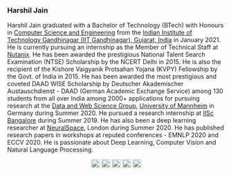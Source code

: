 ### Harshil Jain
 
Harshil Jain graduated with a Bachelor of Technology (BTech) with Honours in [Computer Science and Engineering](http://cs.iitgn.ac.in/) from the [Indian Institute of Technology Gandhinagar (IIT Gandhinagar), Gujarat, India](https://www.iitgn.ac.in/) in January 2021. He is currently pursuing an internship as the Member of Technical Staff at [Nutanix](https://www.nutanix.com/). He has been awarded the prestigious National Talent Search Examination (NTSE) Scholarship by the NCERT Delhi in 2015. He is also the recipient of the Kishore Vaigyanik Protsahan Yojana (KVPY) Fellowship by the Govt. of India in 2015. He has been awarded the most prestigious and coveted DAAD WISE Scholarship by Deutscher Akademischer Austauschdienst - DAAD (German Academic Exchange Service) among 130 students from all over India among 2000+ applications for pursuing research at the [Data and Web Science Group](https://www.uni-mannheim.de/dws/home/), [University of Mannheim](https://www.uni-mannheim.de/) in Germany during Summer 2020. He pursued a research internship at [IISc Bangalore](http://iisc.ac.in/) during Summer 2019. He has also been a deep learning researcher at [NeuralSpace](http://neuralspace.ai/), London during Summer 2020. He has published research papers in workshops at reputed conferences  - EMNLP 2020 and ECCV 2020. He is passionate about Deep Learning, Computer Vision and Natural Language Processing.

<!--<p align="center">
 <img src="https://github-readme-stats.vercel.app/api?username=jain-harshil&theme=dark&show_icons=true&count_private=true&include_all_commits=true" alt="jain-harshil" />
 </p> !-->
<p align="center">
<a href="https://harshiljain.in" target="blank"><img align="center" src="https://image.flaticon.com/icons/svg/44/44386.svg" alt="jain-harshil" height="20" width="20" /></a>
<a href="https://github.com/jain-harshil" target="blank"><img align="center" src="https://cdn.jsdelivr.net/npm/simple-icons@3.0.1/icons/github.svg" alt="jain-harshil" height="20" width="20" /></a>
<a href="https://linkedin.com/in/jainharshil" target="blank"><img align="center" src="https://cdn.jsdelivr.net/npm/simple-icons@3.0.1/icons/linkedin.svg" alt="jainharshil" height="20" width="20" /></a>
<a href="https://twitter.com/jain__harshil" target="blank"><img align="center" src="https://cdn.jsdelivr.net/npm/simple-icons@3.0.1/icons/twitter.svg" alt="jain__harshil" height="20" width="20" /></a>
<a href="https://fb.com/harshil.jain.3382" target="blank"><img align="center" src="https://cdn.jsdelivr.net/npm/simple-icons@3.0.1/icons/facebook.svg" alt="harshil.jain.3382" height="20" width="20" /></a>
</p>

